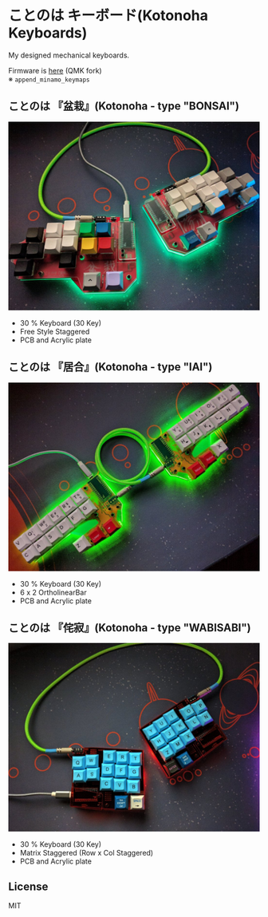 # ことのは キーボード(Kotonoha Keyboards)

My designed mechanical keyboards.

Firmware is [here](https://github.com/MasayukiFukada/qmk_firmware/tree/append_minamo_keymaps/keyboards/kotonoha) (QMK fork)  
※ `append_minamo_keymaps`

## ことのは 『盆栽』(Kotonoha - type "BONSAI")

![bonsai](./docs/images/kotonoha_bonsai.jpg)

* 30 % Keyboard (30 Key)
* Free Style Staggered
* PCB and Acrylic plate

## ことのは 『居合』(Kotonoha - type "IAI")

![iai](./docs/images/kotonoha_iai.jpg)

* 30 % Keyboard (30 Key)
* 6 x 2 OrtholinearBar
* PCB and Acrylic plate

## ことのは 『侘寂』(Kotonoha - type "WABISABI")

![wabisabi](./docs/images/kotonoha_wabisabi.jpg)

* 30 % Keyboard (30 Key)
* Matrix Staggered (Row x Col Staggered)
* PCB and Acrylic plate

## License

MIT